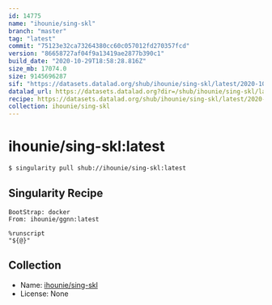 ```yaml
---
id: 14775
name: "ihounie/sing-skl"
branch: "master"
tag: "latest"
commit: "75123e32ca73264380cc60c057012fd270357fcd"
version: "86658727af04f9a13419ae2877b390c1"
build_date: "2020-10-29T18:58:28.816Z"
size_mb: 17074.0
size: 9145696287
sif: "https://datasets.datalad.org/shub/ihounie/sing-skl/latest/2020-10-29-75123e32-86658727/86658727af04f9a13419ae2877b390c1.sif"
datalad_url: https://datasets.datalad.org?dir=/shub/ihounie/sing-skl/latest/2020-10-29-75123e32-86658727/
recipe: https://datasets.datalad.org/shub/ihounie/sing-skl/latest/2020-10-29-75123e32-86658727/Singularity
collection: ihounie/sing-skl
---
```


# ihounie/sing-skl:latest

```bash
$ singularity pull shub://ihounie/sing-skl:latest
```

## Singularity Recipe

```singularity
BootStrap: docker
From: ihounie/ggnn:latest

%runscript
"${@}"
```

## Collection

 - Name: [ihounie/sing-skl](https://github.com/ihounie/sing-skl)
 - License: None

